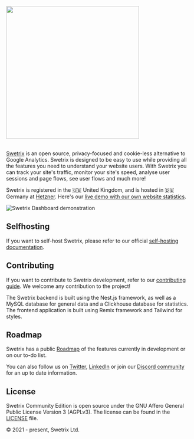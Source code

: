 <picture>
  <source media="(prefers-color-scheme: dark)" srcset="https://swetrix.com/assets/logo_white.png">
  <img alt="" src="https://swetrix.com/assets/logo_blue.png" width="360">
</picture>
<br /><br />

[Swetrix](https://swetrix.com) is an open source, privacy-focused and cookie-less alternative to Google Analytics. Swetrix is designed to be easy to use while providing all the features you need to understand your website users. With Swetrix you can track your site's traffic, monitor your site's speed, analyse user sessions and page flows, see user flows and much more!

Swetrix is registered in the 🇬🇧 United Kingdom, and is hosted in 🇩🇪 Germany at [Hetzner](https://www.hetzner.com). Here's our [live demo with our own website statistics](https://swetrix.com/projects/STEzHcB1rALV).

<picture>
  <source media="(prefers-color-scheme: dark)" srcset="https://swetrix.com/assets/screenshot_dark.png">
  <img alt="Swetrix Dashboard demonstration" src="https://swetrix.com/assets/screenshot_light.png">
</picture>

## Selfhosting
If you want to self-host Swetrix, please refer to our official [self-hosting documentation](https://docs.swetrix.com/selfhosting/how-to).

## Contributing
If you want to contribute to Swetrix development, refer to our [contributing guide](./CONTRIBUTING.MD). We welcome any contribution to the project!

The Swetrix backend is built using the Nest.js framework, as well as a MySQL database for general data and a Clickhouse database for statistics. The frontend application is built using Remix framework and Tailwind for styles. 

## Roadmap
Swetrix has a public [Roadmap](https://github.com/orgs/Swetrix/projects/7) of the features currently in development or on our to-do list.

You can also follow us on [Twitter](https://x.com/swetrix), [LinkedIn](https://www.linkedin.com/company/linkedin/) or join our [Discord community](https://discord.gg/ZVK8Tw2E8j) for an up to date information.

## License
Swetrix Community Edition is open source under the GNU Affero General Public License Version 3 (AGPLv3). The license can be found in the [LICENSE](./LICENSE) file.

© 2021 - present, Swetrix Ltd.
